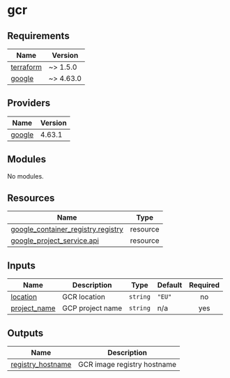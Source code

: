 # gcr

<!-- BEGINNING OF PRE-COMMIT-TERRAFORM DOCS HOOK -->
## Requirements

| Name | Version |
|------|---------|
| <a name="requirement_terraform"></a> [terraform](#requirement\_terraform) | ~> 1.5.0 |
| <a name="requirement_google"></a> [google](#requirement\_google) | ~> 4.63.0 |

## Providers

| Name | Version |
|------|---------|
| <a name="provider_google"></a> [google](#provider\_google) | 4.63.1 |

## Modules

No modules.

## Resources

| Name | Type |
|------|------|
| [google_container_registry.registry](https://registry.terraform.io/providers/hashicorp/google/latest/docs/resources/container_registry) | resource |
| [google_project_service.api](https://registry.terraform.io/providers/hashicorp/google/latest/docs/resources/project_service) | resource |

## Inputs

| Name | Description | Type | Default | Required |
|------|-------------|------|---------|:--------:|
| <a name="input_location"></a> [location](#input\_location) | GCR location | `string` | `"EU"` | no |
| <a name="input_project_name"></a> [project\_name](#input\_project\_name) | GCP project name | `string` | n/a | yes |

## Outputs

| Name | Description |
|------|-------------|
| <a name="output_registry_hostname"></a> [registry\_hostname](#output\_registry\_hostname) | GCR image registry hostname |
<!-- END OF PRE-COMMIT-TERRAFORM DOCS HOOK -->
